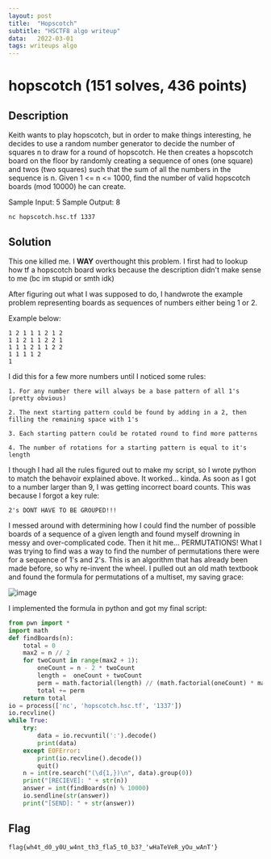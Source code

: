 ```yaml
---
layout: post
title:  "Hopscotch"
subtitle: "HSCTF8 algo writeup"
data:   2022-03-01
tags: writeups algo
---
```

# hopscotch (151 solves, 436 points)
## Description
Keith wants to play hopscotch, but in order to make things interesting, he decides to use a random number generator to decide the number of squares n to draw for a round of
hopscotch. He then creates a hopscotch board on the floor by randomly creating a sequence of ones (one square) and twos (two squares) such that the sum of all the numbers in the
sequence is n. Given 1 <= n <= 1000, find the number of valid hopscotch boards (mod 10000) he can create.

Sample Input: 5 Sample Output: 8

``nc hopscotch.hsc.tf 1337``
## Solution
This one killed me. I **WAY** overthought this problem. I first had to lookup how tf a hopscotch board works because the description didn't make sense to me (bc im stupid or smth idk)

After figuring out what I was supposed to do, I handwrote the example problem representing boards as sequences of numbers either being 1 or 2.

Example below:
```
1 2 1 1 1 2 1 2
1 1 2 1 1 2 2 1
1 1 1 2 1 1 2 2
1 1 1 1 2
1
```
I did this for a few more numbers until I noticed some rules:

    1. For any number there will always be a base pattern of all 1's (pretty obvious)
    
    2. The next starting pattern could be found by adding in a 2, then filling the remaining space with 1's
    
    3. Each starting pattern could be rotated round to find more patterns
    
    4. The number of rotations for a starting pattern is equal to it's length
I though I had all the rules figured out to make my script, so I wrote python to match the behavoir explained above. It worked... kinda. As soon as I got to a number larger than 9,
I was getting incorrect board counts. This was because I forgot a key rule:

``2's DONT HAVE TO BE GROUPED!!!``

I messed around with determining how I could find the number of possible boards of a sequence of a given length and found myself drowning in messy and over-complicated code.
Then it hit me... PERMUTATIONS! What I was trying to find was a way to find the number of permutations there were for a sequence of 1's and 2's. This is an algorithm that has
already been made before, so why re-invent the wheel. I pulled out an old math textbook and found the formula for permutations of a multiset, my saving grace:

![image](https://user-images.githubusercontent.com/80281801/123070989-19d1d000-d3c9-11eb-8a64-af03b5247469.png)

I implemented the formula in python and got my final script:
```python
from pwn import *
import math
def findBoards(n):
    total = 0
    max2 = n // 2
    for twoCount in range(max2 + 1):
        oneCount = n - 2 * twoCount
        length =  oneCount + twoCount
        perm = math.factorial(length) // (math.factorial(oneCount) * math.factorial(twoCount))
        total += perm
    return total
io = process(['nc', 'hopscotch.hsc.tf', '1337'])
io.recvline()
while True:
    try:
        data = io.recvuntil(':').decode()
        print(data)
    except EOFError:
        print(io.recvline().decode())
        quit()
    n = int(re.search("(\d{1,})\n", data).group(0))
    print("[RECIEVE]: " + str(n))
    answer = int(findBoards(n) % 10000)
    io.sendline(str(answer))
    print("[SEND]: " + str(answer))
```
## Flag
``flag{wh4t_d0_y0U_w4nt_th3_fla5_t0_b3?_'wHaTeVeR_yOu_wAnT'}``